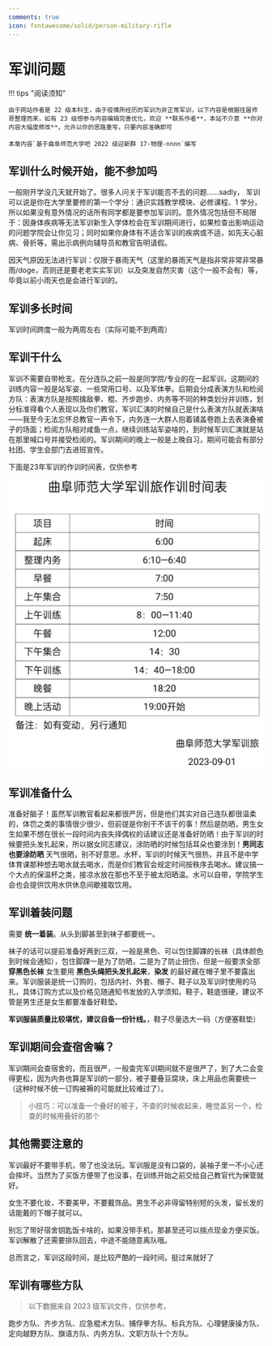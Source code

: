 ```yaml
---
comments: true
icon: fontawesome/solid/person-military-rifle
---
```


# 军训问题

!!! tips "阅读须知"

    由于网站作者是 22 级本科生，由于疫情所经历的军训为非正常军训，以下内容是根据往届师哥整理而来，如有 23 级想参与内容编辑完善优化，欢迎 **联系作者**，本站不介意 **你对内容大幅度修改**，允许以你的思路重写，只要内容准确即可
    
    本章内容`基于曲阜师范大学吧 2022 级迎新群 17-物理-nnnn`编写

## 军训什么时候开始，能不参加吗

一般刚开学没几天就开始了。很多人问关于军训能否不去的问题……sadly， 军训可以说是你在大学里要修的第一个学分：通识实践教学模块、必修课程、1 学分，所以如果没有意外情况的话所有同学都是要参加军训的。意外情况包括但不局限于：因身体疾病等无法军训新生入学体检会在军训期间进行，如果检查出影响运动的问题学院会让你见习；同时如果你身体有不适合军训的疾病或不适，如先天心脏病、骨折等，需出示病例向辅导员和教官告明请假。

因天气原因无法进行军训：仅限于暴雨天气（这里的暴雨天气是指非常非常非常暴雨/doge，否则还是要老老实实军训）以及突发自然灾害（这个一般不会有）等，毕竟以前小雨天也是会进行军训的。

## 军训多长时间

军训时间跨度一般为两周左右（实际可能不到两周）

## 军训干什么

军训不需要自带枪支。在分连队之前一般是同学院/专业的在一起军训，这期间的训练内容一般是站军姿、一些常用口号、以及军体拳。后期会分成表演方队和检阅方队：表演方队是按照擒敌拳、棍、齐步跑步、内务等不同的种类划分并训练，划分标准得看个人表现以及你们教官，军训汇演的时候自己是什么表演方队就表演啥——我至今无法忘怀总教官一声令下，内务连一大群人抱着铺盖卷跑上去表演叠被子的场面；检阅方队相对咸鱼一点，继续训练站军姿啥的，到时候军训汇演就是站在那里喊口号并接受检阅的。军训期间的晚上一般是上晚自习，期间可能会有部分社团、学生会部门去进班宣传。

下面是23年军训的作训时间表，仅供参考

![image-20240723161237646](./image-20240723161237646-1721722361687-3.png)

## 军训准备什么

准备好脑子！虽然军训教官看起来都很严厉，但是他们其实对自己连队都很温柔的，体罚之类的事情很少很少，但前提是你别干不该干的事！然后是防晒，男生女生如果不想在很长一段时间内丧失择偶权的话建议还是准备好防晒！由于军训的时候要把头发扎起来，所以据女同志建议，涂防晒的时候包括耳朵也要涂到！**男同志也要涂防晒** 天气很晒，别不好意思。水杯，军训的时候天气很热，并且不是中学体育课那种想去喝水就去喝水，而是你们教官会规定时间按秩序去喝水。建议搞一个大点的保温杯之类，接凉水放在那也不至于被太阳晒温。水可以自带，学院学生会也会提供饮用水供休息间歇接取饮用。

## 军训着装问题

需要 **统一着装**。从头到脚甚至到袜子都要统一。

袜子的话可以提前准备好两到三双，一般是黑色、可以包住脚踝的长袜（具体颜色到时候会通知），包住脚踝一是为了防晒，二是为了防止扭伤，但是一般要求全部 **穿黑色长袜** 女生要用 **黑色头绳把头发扎起来**，**染发** 的最好藏在帽子里不要露出来。​ 军训服装是统一订购的，包括内衬、外套、帽子、鞋子以及军训时使用的马扎，具体订购方式以及价格见随通知书发放的入学须知。​ 鞋子，鞋底很硬，建议不管是男生还是女生都要准备好鞋垫。

**军训服装质量比较堪忧，建议自备一份针线。**，鞋子尽量选大一码（方便塞鞋垫）

## 军训期间会查宿舍嘛？

军训期间会查宿舍的，而且很严，一般查完军训期间就不是很严了，到了大二会变得更松，因为内务也算是军训的一部分，被子要叠豆腐块，床上用品也需要统一（这种时候不统一订购被褥的可能就比较难过了）。

> 小技巧：可以准备一个叠好的被子，不查的时候收起来，睡觉盖另一个，检查的时候用叠好的那个

## 其他需要注意的

军训最好不要带手机，带了也没法玩。军训服是没有口袋的，装袖子里一不小心还会摔坏。当然为了买饭方便带了也没事，在训练开始之前交给自己教官代为保管就好。

女生不要化妆，不要美甲，不要戴饰品。男生不必非得留特别短的头发，留长发的话能戴的下帽子就可以。

别忘了带好宿舍钥匙饭卡啥的，如果没带手机，那甚至还可以揣点现金方便买饭。军训解散了还需要排队回去，中途不能随意离队哦。

总而言之，军训这段时间，是比较严酷的一段时间。挺过来就好了

## 军训有哪些方队

> 以下数据来自 2023 级军训文件，仅供参考。

跑步方队、齐步方队、应急棍术方队、捕俘拳方队、标兵方队、心理健康操方队、定向越野方队、旗语方队、内务方队、文职方队十个方队。
